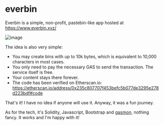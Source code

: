 # everbin
Everbin is a simple, non-profit, pastebin-like app hosted at https://www.everbin.xyz/ 

![image](https://www.everbin.xyz/Screenshot.png)

The idea is also very simple:
* You may create bins with up to 10k bytes, which is equivalent to 10,000 characters in most cases.
* You only need to pay the necessary GAS to send the transaction. The service itself is free.
* Your content stays there forever.
* The code has been verified on Etherscan.io:  https://etherscan.io/address/0x235c807707f453befc5b077de3295e278d223bdf#code 

That's it! I have no idea if anyone will use it. Anyway, it was a fun journey.

As for the tech, it's Solidity, Javascript, Bootstrap and [gasmon](https://www.npmjs.com/package/gasmon), nothing fancy.
It works and I'm happy with it!
